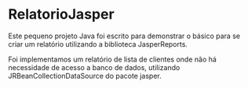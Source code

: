 RelatorioJasper
===============

Este pequeno projeto Java foi escrito para demonstrar o básico para se criar um relatório utilizando a biblioteca JasperReports.

Foi implementamos um relatório de lista de clientes onde não há necessidade de acesso a banco de dados, utilizando JRBeanCollectionDataSource do pacote jasper.


